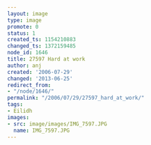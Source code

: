 ```yaml
---
layout: image
type: image
promote: 0
status: 1
created_ts: 1154210883
changed_ts: 1372159485
node_id: 1646
title: 27597 Hard at work
author: anj
created: '2006-07-29'
changed: '2013-06-25'
redirect_from:
- "/node/1646/"
permalink: "/2006/07/29/27597_hard_at_work/"
tags:
- Eilidh
images:
- src: image/images/IMG_7597.JPG
  name: IMG_7597.JPG
---
```


